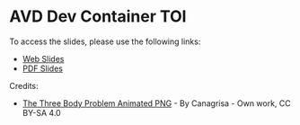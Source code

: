 # AVD Dev Container TOI

To access the slides, please use the following links:

- [Web Slides](https://ankudinov.github.io/avd-dev-container-toi/)
- [PDF Slides](https://github.com/ankudinov/avd-dev-container-toi/blob/gh-pages/avd_extended_workshop.pdf)

Credits:

- [The Three Body Problem Animated PNG](https://commons.wikimedia.org/w/index.php?curid=133294338) - By Canagrisa - Own work, CC BY-SA 4.0
